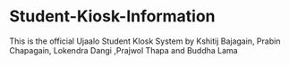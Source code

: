# Student-Kiosk-Information
This is the official Ujaalo Student KIosk System by Kshitij Bajagain, Prabin Chapagain, Lokendra Dangi ,Prajwol Thapa and Buddha Lama 
